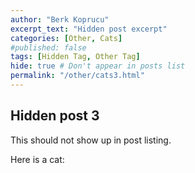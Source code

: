 ```yaml
---
author: "Berk Koprucu"
excerpt_text: "Hidden post excerpt"
categories: [Other, Cats]
#published: false
tags: [Hidden Tag, Other Tag]
hide: true # Don't appear in posts list
permalink: "/other/cats3.html"
---
```


## Hidden  post 3

This should not show up in post listing.


Here is a cat:

